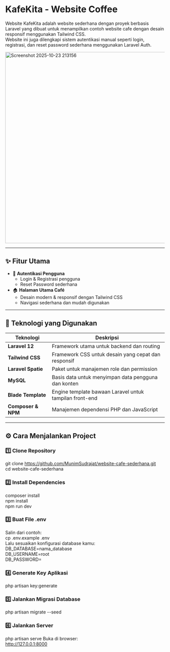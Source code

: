 # KafeKita - Website Coffee
Website KafeKita adalah website sederhana dengan proyek berbasis Laravel yang dibuat untuk menampilkan contoh website cafe dengan desain responsif menggunakan Tailwind CSS.  
Website ini juga dilengkapi sistem autentikasi manual seperti login, registrasi, dan reset password sederhana menggunakan Laravel Auth.

<img width="1351" height="604" alt="Screenshot 2025-10-23 213156" src="https://github.com/user-attachments/assets/30c46fdf-0ee9-443e-9ee6-0088ff478da2" />

---

## ✨ Fitur Utama
- 🔐 **Autentikasi Pengguna**
  - Login & Registrasi pengguna
  - Reset Password sederhana
- 🏠 **Halaman Utama Café**
  - Desain modern & responsif dengan Tailwind CSS
  - Navigasi sederhana dan mudah digunakan

---

## 🧰 Teknologi yang Digunakan
| Teknologi | Deskripsi |
|------------|------------|
| **Laravel 12** | Framework utama untuk backend dan routing |
| **Tailwind CSS** | Framework CSS untuk desain yang cepat dan responsif |
| **Laravel Spatie** | Paket untuk manajemen role dan permission |
| **MySQL** | Basis data untuk menyimpan data pengguna dan konten |
| **Blade Template** | Engine template bawaan Laravel untuk tampilan front-end |
| **Composer & NPM** | Manajemen dependensi PHP dan JavaScript |

---

## ⚙️ Cara Menjalankan Project

### 1️⃣ Clone Repository
git clone https://github.com/MunimSudrajat/website-cafe-sederhana.git<br>
cd website-cafe-sederhana

### 2️⃣ Install Dependencies
composer install<br>
npm install<br>
npm run dev

### 3️⃣ Buat File .env
Salin dari contoh: <br>
cp .env.example .env <br>
Lalu sesuaikan konfigurasi database kamu: <br>
DB_DATABASE=nama_database<br>
DB_USERNAME=root<br>
DB_PASSWORD=

### 4️⃣ Generate Key Aplikasi
php artisan key:generate

### 5️⃣ Jalankan Migrasi Database
php artisan migrate --seed

### 6️⃣ Jalankan Server
php artisan serve
Buka di browser: <br>
http://127.0.0.1:8000
